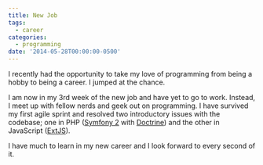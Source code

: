 ```yaml
---
title: New Job
tags:
  - career
categories:
  - programming
date: '2014-05-28T00:00:00-0500'
---
```


I recently had the opportunity to take my love of programming from being a hobby
to being a career. I jumped at the chance.

I am now in my 3rd week of the new job and have yet to go to work. Instead, I
meet up with fellow nerds and geek out on programming. I have survived my first
agile sprint and resolved two introductory issues with the codebase; one in PHP
([Symfony 2](http://symfony.com/) with [Doctrine](http://www.doctrine-project.org/))
and the other in JavaScript ([ExtJS](http://www.sencha.com/products/extjs/)).

I have much to learn in my new career and I look forward to every second of it.
